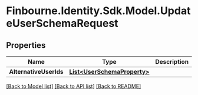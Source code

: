 # Finbourne.Identity.Sdk.Model.UpdateUserSchemaRequest

## Properties

Name | Type | Description | Notes
------------ | ------------- | ------------- | -------------
**AlternativeUserIds** | [**List&lt;UserSchemaProperty&gt;**](UserSchemaProperty.md) |  | 

[[Back to Model list]](../README.md#documentation-for-models) [[Back to API list]](../README.md#documentation-for-api-endpoints) [[Back to README]](../README.md)

